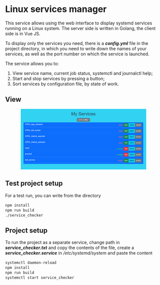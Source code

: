 # Linux services manager

This service allows using the web interface to display systemd services running on a Linux system. The server side is written in Golang, the client side is in Vue JS.

To display only the services you need, there is a ___config.yml___ file in the project directory, in which you need to write down the names of your services, as well as the port number on which the service is launched.

The service allows you to:
1. View service name, current job status, systemctl and journalctl help;
2. Start and stop services by pressing a button;
3. Sort services by configuration file, by state of work. 

## View
<p align="center">
<img  src="client/frontend/readme_assets/1.PNG" width="80%">
</p>

## Test project setup
For a test run, you can write from the directory
```
npm install
npm run build
./service_checker
```

## Project setup
To run the project as a separate service, change path in ___service_checker.txt___ and 
copy the contents of the file, create a ___service_checker.service___ in _/etc/systemd/system_ and paste the content
```
systemctl daemon-reload
npm install
npm run build
systemctl start service_checker
```
